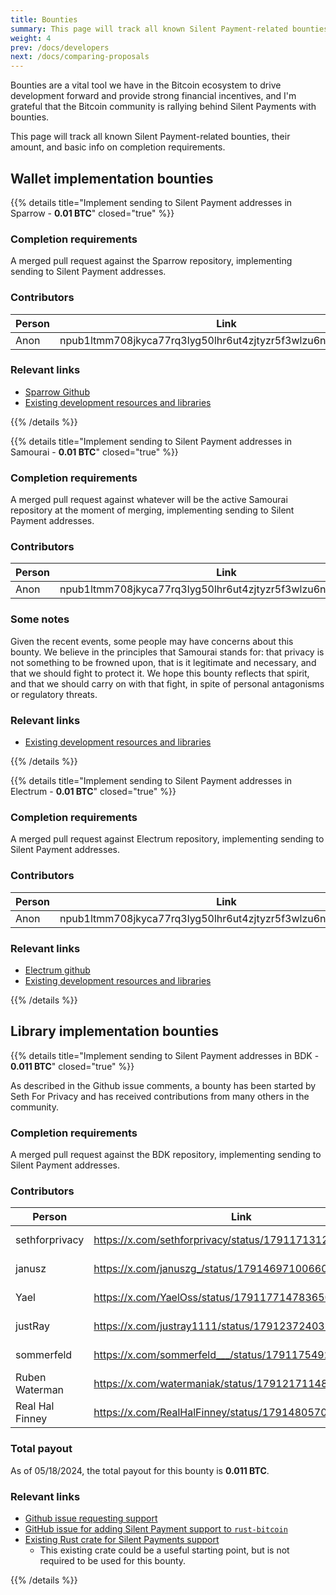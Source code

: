 ```yaml
---
title: Bounties
summary: This page will track all known Silent Payment-related bounties, their amount, and basic info on completion requirements.
weight: 4
prev: /docs/developers
next: /docs/comparing-proposals
---
```


Bounties are a vital tool we have in the Bitcoin ecosystem to drive development forward and provide strong financial incentives, and I'm grateful that the Bitcoin community is rallying behind Silent Payments with bounties.

This page will track all known Silent Payment-related bounties, their amount, and basic info on completion requirements.

## Wallet implementation bounties

{{% details title="Implement sending to Silent Payment addresses in Sparrow - **0.01 BTC**" closed="true" %}}

### Completion requirements

A merged pull request against the Sparrow repository, implementing sending to Silent Payment addresses.

### Contributors

| Person | Link | Amount |  
| --- | --- | --- |  
| Anon | npub1ltmm708jkyca77rq3lyg50lhr6ut4zjtyzr5f3wlzu6ntzftzz0s0hjnjc | 1M sats |

### Relevant links

- [Sparrow Github](https://github.com/sparrowwallet/sparrow)
- [Existing development resources and libraries](../developers)

{{% /details %}}

{{% details title="Implement sending to Silent Payment addresses in Samourai - **0.01 BTC**" closed="true" %}}

### Completion requirements

A merged pull request against whatever will be the active Samourai repository at the moment of merging, implementing sending to Silent Payment addresses.

### Contributors

| Person | Link | Amount |
| --- | --- | --- |
| Anon | npub1ltmm708jkyca77rq3lyg50lhr6ut4zjtyzr5f3wlzu6ntzftzz0s0hjnjc | 1M sats |

### Some notes

Given the recent events, some people may have concerns about this bounty. We believe in the principles that Samourai stands for: that privacy is not something to be frowned upon, that is it legitimate and necessary, and that we should fight to protect it. We hope this bounty reflects that spirit, and that we should carry on with that fight, in spite of personal antagonisms or regulatory threats.

### Relevant links

- [Existing development resources and libraries](../developers)

{{% /details %}}

{{% details title="Implement sending to Silent Payment addresses in Electrum - **0.01 BTC**" closed="true" %}}

### Completion requirements

A merged pull request against Electrum repository, implementing sending to Silent Payment addresses.

### Contributors

| Person | Link | Amount |
| --- | --- | --- |
| Anon | npub1ltmm708jkyca77rq3lyg50lhr6ut4zjtyzr5f3wlzu6ntzftzz0s0hjnjc | 1M sats |

### Relevant links

- [Electrum github](https://github.com/spesmilo/electrum)
- [Existing development resources and libraries](../developers)

{{% /details %}}

## Library implementation bounties

{{% details title="Implement sending to Silent Payment addresses in BDK - **0.011 BTC**" closed="true" %}}

As described in the Github issue comments, a bounty has been started by Seth For Privacy and has received contributions from many others in the community.

### Completion requirements

A merged pull request against the BDK repository, implementing sending to Silent Payment addresses.

### Contributors

| Person | Link | Amount |
| --- | --- | --- |
| sethforprivacy | https://x.com/sethforprivacy/status/1791171312733335902 | 100k sats |
| janusz | https://x.com/januszg_/status/1791469710066024470 | 130k sats |
| Yael | https://x.com/YaelOss/status/1791177147836502340 | 100k sats |
| justRay | https://x.com/justray1111/status/1791237240389030259 | 370k sats |
| sommerfeld | https://x.com/sommerfeld___/status/1791175492101411206 | 200k sats |
| Ruben Waterman | https://x.com/watermaniak/status/1791217114855993677 | 100k sats |
| Real Hal Finney | https://x.com/RealHalFinney/status/1791480570637119905 | 100k sats |

### Total payout

As of 05/18/2024, the total payout for this bounty is **0.011 BTC**.

### Relevant links

- [Github issue requesting support](https://github.com/bitcoindevkit/bdk/issues/1114)
- [GitHub issue for adding Silent Payment support to `rust-bitcoin`](https://github.com/rust-bitcoin/rust-bitcoin/issues/2778)
- [Existing Rust crate for Silent Payments support](https://github.com/cygnet3/rust-silentpayments)
  - This existing crate could be a useful starting point, but is not required to be used for this bounty.

{{% /details %}}
